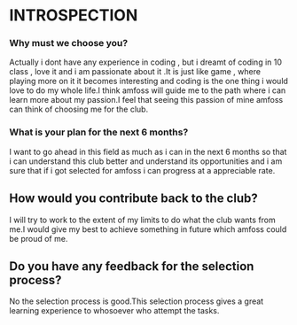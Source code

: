 # INTROSPECTION
### Why must we choose you?
Actually i dont have any experience in coding , but i dreamt of coding in 10 class , love it and i am passionate about it .It is just like game , where playing more on it it becomes interesting and coding  is the one thing i would love to do my whole life.I think amfoss will guide me to the path 
where i can learn more about my passion.I feel that seeing this passion of mine amfoss can think of choosing me for the club.
### What is your plan for the next 6 months?
I want to go ahead in this field as much as i can in the next 6 months so that i can understand this club better and understand its opportunities and i am sure that if i got selected for amfoss i can
progress at a appreciable rate.
## How would you contribute back to the club?
I will try to work to the extent of my limits to do what the club wants from me.I would give my best to achieve something in future which 
amfoss could be proud of me.
## Do you have any feedback for the selection process?
No the selection process is good.This selection process gives a great learning experience to whosoever who attempt the 
tasks.
